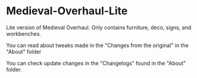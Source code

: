 # Medieval-Overhaul-Lite
 Lite version of Medieval Overhaul. Only contains furniture, deco, signs, and workbenches.
 
 You can read about tweaks made in the "Changes from the original" in the "About" folder
 
 
 You can check update changes in the "Changelogs" found in the "About" folder.
